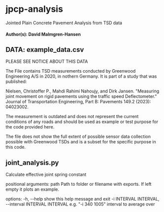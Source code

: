 # jpcp-analysis
Jointed Plain Concrete Pavement Analysis from TSD data

#### Author(s): David Malmgren-Hansen 

## DATA: example_data.csv
PLEASE SEE NOTICE ABOUT THIS DATA

The File contains TSD measurements conducted by Greenwood Engineering A/S in 2020, in nothern Germany. It is part of a study that was published:

Nielsen, Christoffer P., Mahdi Rahimi Nahoujy, and Dirk Jansen. "Measuring joint movement on rigid pavements using the traffic speed Deflectometer." Journal of Transportation Engineering, Part B: Pavements 149.2 (2023): 04023002.

The measurement is outdated and does not represent the current conditions of any roads and should be used as example or test purpose for the code provided here.

The file does not show the full extent of possible sensor data collection possible with Greenwood TSDs and is a subset for the specific purpose in this code. 

## joint_analysis.py

Calculate effective joint spring constant

positional arguments:
  path                  Path to folder or filename with exports. If left empty it plots an example.

options:
  -h, --help            show this help message and exit
  -i INTERVAL INTERVAL, --interval INTERVAL INTERVAL
                        e.g. "-i 340 1005" interval to average over



